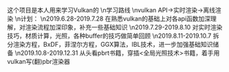 这个项目是本人用来学习Vulkan的
\n学习路线
\nvulkan API->实时渲染->离线渲染
\n计划：
\n2019.6.28-2019.7.28  在熟悉vulkan的基础上对各api函数加深理解，对渲染流程加深印象，补充一些基础知识
\n2019.7.29-2019.8.10  对实时渲染技巧，材质计算，光照，各种buffer的技巧做简单回顾
\n2019.8.11-2019.10.7  拆分渲染方程，BxDF，菲涅尔方程，GGX算法，IBL技术，进一步加强基础知识储备
\n2019.10.8-2019.12.31 从头看pbrt书籍，穿插<全局光照技术>书籍，着手用vulkan写(翻)pbr渲染器
